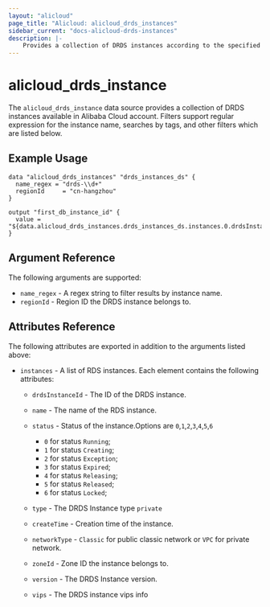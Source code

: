 ```yaml
---
layout: "alicloud"
page_title: "Alicloud: alicloud_drds_instances"
sidebar_current: "docs-alicloud-drds-instances"
description: |-
    Provides a collection of DRDS instances according to the specified filters.
---
```


# alicloud\_drds\_instance

The `alicloud_drds_instance` data source provides a collection of DRDS instances available in Alibaba Cloud account.
Filters support regular expression for the instance name, searches by tags, and other filters which are listed below.

## Example Usage

```
data "alicloud_drds_instances" "drds_instances_ds" {
  name_regex = "drds-\\d+"
  regionId     = "cn-hangzhou"
}

output "first_db_instance_id" {
  value = "${data.alicloud_drds_instances.drds_instances_ds.instances.0.drdsInstanceId}"
}
```

## Argument Reference

The following arguments are supported:

* `name_regex` - A regex string to filter results by instance name.
* `regionId` - Region ID the DRDS instance belongs to.

## Attributes Reference

The following attributes are exported in addition to the arguments listed above:

* `instances` - A list of RDS instances. Each element contains the following attributes:
  * `drdsInstanceId` - The ID of the DRDS instance.
  * `name` - The name of the RDS instance.
  * `status` - Status of the instance.Options are `0`,`1`,`2`,`3`,`4`,`5`,`6`
    - `0` for status `Running`;
    - `1` for status `Creating`;
    - `2` for status `Exception`;
    - `3` for status `Expired`;
    - `4` for status `Releasing`;
    - `5` for status `Released`;
    - `6` for status `Locked`;
  
  * `type` - The DRDS Instance type `private`
  * `createTime` - Creation time of the instance.
  * `networkType` - `Classic` for public classic network or `VPC` for private network.
  * `zoneId` - Zone ID the instance belongs to.
  * `version` - The DRDS Instance version.
  * `vips` - The DRDS instance vips info
